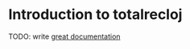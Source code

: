 # Introduction to totalrecloj

TODO: write [great documentation](http://jacobian.org/writing/great-documentation/what-to-write/)
